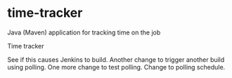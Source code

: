 # time-tracker
Java (Maven) application for tracking time on the job

Time tracker

See if this causes Jenkins to build.
Another change to trigger another build using polling.
One more change to test polling.
Change to polling schedule.
